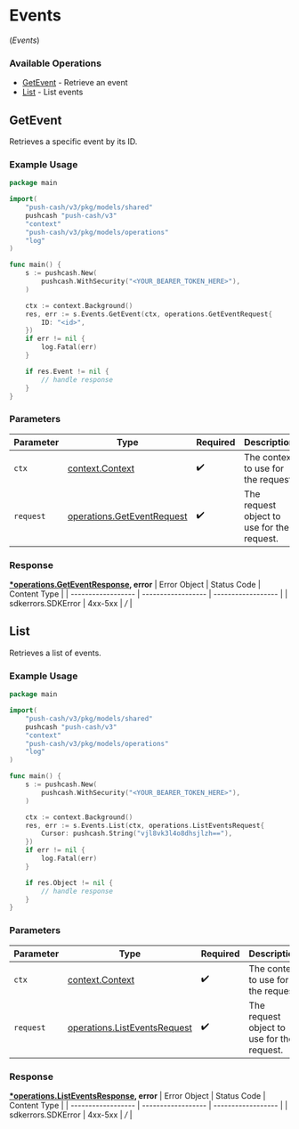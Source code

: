 # Events
(*Events*)

### Available Operations

* [GetEvent](#getevent) - Retrieve an event
* [List](#list) - List events

## GetEvent

Retrieves a specific event by its ID.

### Example Usage

```go
package main

import(
	"push-cash/v3/pkg/models/shared"
	pushcash "push-cash/v3"
	"context"
	"push-cash/v3/pkg/models/operations"
	"log"
)

func main() {
    s := pushcash.New(
        pushcash.WithSecurity("<YOUR_BEARER_TOKEN_HERE>"),
    )

    ctx := context.Background()
    res, err := s.Events.GetEvent(ctx, operations.GetEventRequest{
        ID: "<id>",
    })
    if err != nil {
        log.Fatal(err)
    }

    if res.Event != nil {
        // handle response
    }
}
```

### Parameters

| Parameter                                                                    | Type                                                                         | Required                                                                     | Description                                                                  |
| ---------------------------------------------------------------------------- | ---------------------------------------------------------------------------- | ---------------------------------------------------------------------------- | ---------------------------------------------------------------------------- |
| `ctx`                                                                        | [context.Context](https://pkg.go.dev/context#Context)                        | :heavy_check_mark:                                                           | The context to use for the request.                                          |
| `request`                                                                    | [operations.GetEventRequest](../../pkg/models/operations/geteventrequest.md) | :heavy_check_mark:                                                           | The request object to use for the request.                                   |


### Response

**[*operations.GetEventResponse](../../pkg/models/operations/geteventresponse.md), error**
| Error Object       | Status Code        | Content Type       |
| ------------------ | ------------------ | ------------------ |
| sdkerrors.SDKError | 4xx-5xx            | */*                |

## List

Retrieves a list of events.

### Example Usage

```go
package main

import(
	"push-cash/v3/pkg/models/shared"
	pushcash "push-cash/v3"
	"context"
	"push-cash/v3/pkg/models/operations"
	"log"
)

func main() {
    s := pushcash.New(
        pushcash.WithSecurity("<YOUR_BEARER_TOKEN_HERE>"),
    )

    ctx := context.Background()
    res, err := s.Events.List(ctx, operations.ListEventsRequest{
        Cursor: pushcash.String("vjl8vk3l4o8dhsjlzh=="),
    })
    if err != nil {
        log.Fatal(err)
    }

    if res.Object != nil {
        // handle response
    }
}
```

### Parameters

| Parameter                                                                        | Type                                                                             | Required                                                                         | Description                                                                      |
| -------------------------------------------------------------------------------- | -------------------------------------------------------------------------------- | -------------------------------------------------------------------------------- | -------------------------------------------------------------------------------- |
| `ctx`                                                                            | [context.Context](https://pkg.go.dev/context#Context)                            | :heavy_check_mark:                                                               | The context to use for the request.                                              |
| `request`                                                                        | [operations.ListEventsRequest](../../pkg/models/operations/listeventsrequest.md) | :heavy_check_mark:                                                               | The request object to use for the request.                                       |


### Response

**[*operations.ListEventsResponse](../../pkg/models/operations/listeventsresponse.md), error**
| Error Object       | Status Code        | Content Type       |
| ------------------ | ------------------ | ------------------ |
| sdkerrors.SDKError | 4xx-5xx            | */*                |

